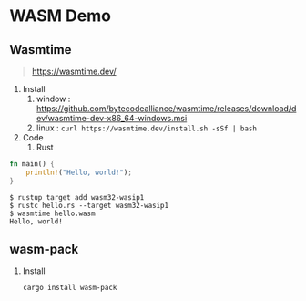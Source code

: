 # WASM Demo

## Wasmtime

> <https://wasmtime.dev/>

1. Install
    1. window : <https://github.com/bytecodealliance/wasmtime/releases/download/dev/wasmtime-dev-x86_64-windows.msi>
    2. linux : ```curl https://wasmtime.dev/install.sh -sSf | bash```
2. Code
    1. Rust

``` rust
fn main() {
    println!("Hello, world!");
}
```

``` shell
$ rustup target add wasm32-wasip1
$ rustc hello.rs --target wasm32-wasip1
$ wasmtime hello.wasm
Hello, world!
```

## wasm-pack

1. Install

    ``` shell
    cargo install wasm-pack
    ```
